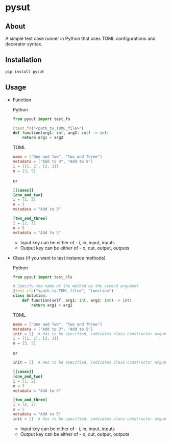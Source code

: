 # pysut

## About

A simple test case runner in Python that uses TOML configurations and decorator syntax.

## Installation

`pip install pysut`

## Usage

- Function

    Python

    ```python
    from pysut import test_fn

    @test_fn("<path_to_TOML_file>")
    def function(arg1: int, arg2: int) -> int:
        return arg1 + arg2
    ```

    TOML

    ```toml
    name = ["One and Two", "Two and Three"]
    metadata = ["Add to 3", "Add to 5"]
    i = [[1, 2], [2, 3]]
    o = [3, 5]
    ```

    or

    ```toml
    [[cases]]
    [one_and_two]
    i = [1, 2]
    o = 3
    metadata = "Add to 3"

    [two_and_three]
    i = [2, 3]
    o = 5
    metadata = "Add to 5"
    ```

    - Input key can be either of - i, in, input, inputs
    - Output key can be either of - o, out, output, outputs

- Class (if you want to test instance methods)

    Python

    ```python
    from pysut import test_cls

    # Specify the name of the method as the second argument
    @test_cls("<path_to_TOML_file>", "function")
    class Solution:
        def function(self, arg1: int, arg2: int) -> int:
            return arg1 + arg2
    ```

    TOML

    ```toml
    name = ["One and Two", "Two and Three"]
    metadata = ["Add to 3", "Add to 5"]
    init = []  # Has to be specified, indicates class constructor arguments
    i = [[1, 2], [2, 3]]
    o = [3, 5]
    ```

    or

    ```toml
    init = []  # Has to be specified, indicates class constructor arguments

    [[cases]]
    [one_and_two]
    i = [1, 2]
    o = 3
    metadata = "Add to 3"

    [two_and_three]
    i = [2, 3]
    o = 5
    metadata = "Add to 5"
    init = []  # Has to be specified, indicates class constructor arguments
    ```

    - Input key can be either of - i, in, input, inputs
    - Output key can be either of - o, out, output, outputs
